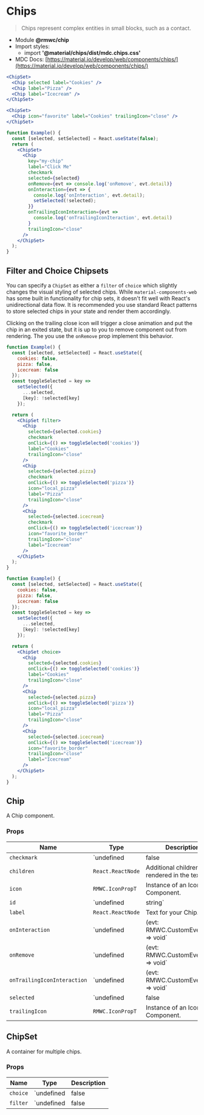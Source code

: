 # Chips

> Chips represent complex entities in small blocks, such as a contact.

- Module **@rmwc/chip**
- Import styles:
  - import **'@material/chips/dist/mdc.chips.css'**
- MDC Docs: [https://material.io/develop/web/components/chips/](https://material.io/develop/web/components/chips/)

```jsx
<ChipSet>
  <Chip selected label="Cookies" />
  <Chip label="Pizza" />
  <Chip label="Icecream" />
</ChipSet>
```

```jsx
<ChipSet>
  <Chip icon="favorite" label="Cookies" trailingIcon="close" />
</ChipSet>
```

```jsx
function Example() {
  const [selected, setSelected] = React.useState(false);
  return (
    <ChipSet>
      <Chip
        key="my-chip"
        label="Click Me"
        checkmark
        selected={selected}
        onRemove={evt => console.log('onRemove', evt.detail)}
        onInteraction={evt => {
          console.log('onInteraction', evt.detail);
          setSelected(!selected);
        }}
        onTrailingIconInteraction={evt =>
          console.log('onTrailingIconIteraction', evt.detail)
        }
        trailingIcon="close"
      />
    </ChipSet>
  );
}
```

## Filter and Choice Chipsets

You can specify a `ChipSet` as either a `filter` of `choice` which slightly changes the visual styling of selected chips. While `material-components-web` has some built in functionality for chip sets, it doesn't fit well with React's unidirectional data flow. It is recommended you use standard React patterns to store selected chips in your state and render them accordingly.

Clicking on the trailing close icon will trigger a close animation and put the chip in an exited state, but it is up to you to remove component out from rendering. The you use the `onRemove` prop implement this behavior.

```jsx
function Example() {
  const [selected, setSelected] = React.useState({
    cookies: false,
    pizza: false,
    icecream: false
  });
  const toggleSelected = key =>
    setSelected({
      ...selected,
      [key]: !selected[key]
    });

  return (
    <ChipSet filter>
      <Chip
        selected={selected.cookies}
        checkmark
        onClick={() => toggleSelected('cookies')}
        label="Cookies"
        trailingIcon="close"
      />
      <Chip
        selected={selected.pizza}
        checkmark
        onClick={() => toggleSelected('pizza')}
        icon="local_pizza"
        label="Pizza"
        trailingIcon="close"
      />
      <Chip
        selected={selected.icecream}
        checkmark
        onClick={() => toggleSelected('icecream')}
        icon="favorite_border"
        trailingIcon="close"
        label="Icecream"
      />
    </ChipSet>
  );
}
```

```jsx
function Example() {
  const [selected, setSelected] = React.useState({
    cookies: false,
    pizza: false,
    icecream: false
  });
  const toggleSelected = key =>
    setSelected({
      ...selected,
      [key]: !selected[key]
    });

  return (
    <ChipSet choice>
      <Chip
        selected={selected.cookies}
        onClick={() => toggleSelected('cookies')}
        label="Cookies"
        trailingIcon="close"
      />
      <Chip
        selected={selected.pizza}
        onClick={() => toggleSelected('pizza')}
        icon="local_pizza"
        label="Pizza"
        trailingIcon="close"
      />
      <Chip
        selected={selected.icecream}
        onClick={() => toggleSelected('icecream')}
        icon="favorite_border"
        trailingIcon="close"
        label="Icecream"
      />
    </ChipSet>
  );
}
```

## Chip
A Chip component.

### Props

| Name | Type | Description |
|------|------|-------------|
| `checkmark` | `undefined | false | true` | Includes an optional checkmark for the chips selected state. |
| `children` | `React.ReactNode` | Additional children will be rendered in the text area. |
| `icon` | `RMWC.IconPropT` | Instance of an Icon Component. |
| `id` | `undefined | string` | An optional chip ID that will be included in callback evt.detail. If this is not passed, RMWC will attempt to use the "key" prop if present. |
| `label` | `React.ReactNode` | Text for your Chip. |
| `onInteraction` | `undefined | (evt: RMWC.CustomEventT<>) => void` | A callback for click or enter key. This should be used over onClick for accessibility reasons. |
| `onRemove` | `undefined | (evt: RMWC.CustomEventT<>) => void` | A callback that is fired once the chip is in an exited state from removing it. |
| `onTrailingIconInteraction` | `undefined | (evt: RMWC.CustomEventT<>) => void` | A callback for click or enter key for the trailing icon. material-components-web always treats this as an intent to remove the chip. |
| `selected` | `undefined | false | true` | makes the Chip appear selected. |
| `trailingIcon` | `RMWC.IconPropT` | Instance of an Icon Component. |


## ChipSet
A container for multiple chips.

### Props

| Name | Type | Description |
|------|------|-------------|
| `choice` | `undefined | false | true` | Creates a choice chipset |
| `filter` | `undefined | false | true` | Creates a filter chipset |


